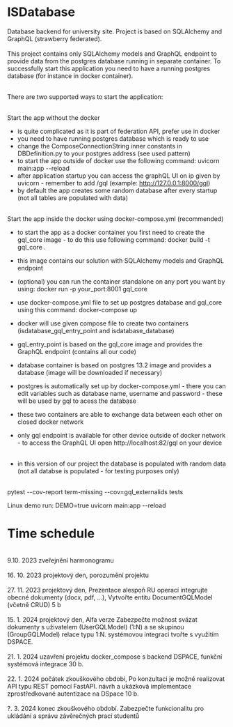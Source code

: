 # ISDatabase
Database backend for university site. Project is based on SQLAlchemy and GraphQL (strawberry federated).
<br/><br/>
This project contains only SQLAlchemy models and GraphQL endpoint to provide data from the postgres database running in separate container. To successfully start this application you need to have a running postgres database (for instance in docker container).
<br/><br/>

There are two supported ways to start the application:
<br/><br/>

Start the app without the docker
- is quite complicated as it is part of federation API, prefer use in docker
- you need to have running postgres database which is ready to use
- change the ComposeConnectionString inner constants in DBDefinition.py to your postgres address (see used pattern)
- to start the app outside of docker use the following command:
uvicorn main:app --reload
- after application startup you can access the graphQL UI on ip given by uvicorn - remember to add /gql (example: http://127.0.0.1:8000/gql)
- by default the app creates some random database after every startup (not all tables are populated with data)
<br/><br/>

Start the app inside the docker using docker-compose.yml (recommended)
- to start the app as a docker container you first need to create the gql_core image - to do this use following command:
docker build -t gql_core .
- this image contains our solution with SQLAlchemy models and GraphQL endpoint
- (optional) you can run the container standalone on any port you want by using: docker run -p your_port:8001 gql_core
- use docker-compose.yml file to set up postgres database and gql_core using this command:
docker-compose up
- docker will use given compose file to create two containers (isdatabase_gql_entry_point and isdatabase_database)
- gql_entry_point is based on the gql_core image and provides the GraphQL endpoint (contains all our code)
- database container is based on postgres 13.2 image and provides a database (image will be downloaded if necessary)
- postgres is automatically set up by docker-compose.yml - there you can edit variables such as database name, username and password - these will be used by gql to acess the database
- these two containers are able to exchange data between each other on closed docker network
- only gql endpoint is available for other device outside of docker network - to access the GraphQL UI open http://localhost:82/gql on your device
<br/><br/>

- in this version of our project the database is populated with random data (not all databse is populated - for testing purposes only)
<br/><br/>

pytest --cov-report term-missing --cov=gql_externalids tests

Linux demo run:
DEMO=true uvicorn main:app --reload

# Time schedule
<br/>
9.10. 2023 zveřejnění harmonogramu 
<br/>

<br/>
16. 10. 2023 projektový den, porozumění projektu
<br/>

<br/>
27. 11. 2023 projektový den, Prezentace alespoň RU operací
integrujte obecné dokumenty (docx, pdf, …),
Vytvořte entitu DocumentGQLModel (včetně CRUD) 5 b 
<br/>

<br/>
15. 1. 2024 projektový den, Alfa verze
Zabezpečte možnost svázat dokumenty s uživatelem (UserGQLModel) (1:N) a se skupinou (GroupGQLModel) relace typu 1:N.
systémovou integraci tvořte s využitím DSPACE.
<br/>

<br/>
21. 1. 2024 uzavření projektu
docker_compose s backend DSPACE, funkční systémová integrace 30 b.
<br/>

<br/>
22. 1. 2024 počátek zkouškového období, 
Po konzultaci je možné realizovat API typu REST pomocí FastAPI.
návrh a ukázková implementace zprostředkované autentizace na DSpace 10 b.
<br/>

<br/>
?. 3. 2024 konec zkouškového období. 
Zabezpečte funkcionalitu pro ukládání a správu závěrečných prací studentů
<br/>
